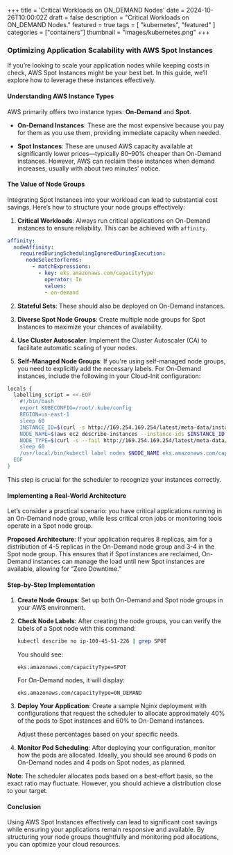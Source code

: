 +++
title = 'Critical Workloads on ON_DEMAND Nodes'
date = 2024-10-26T10:00:02Z
draft = false
description = "Critical Workloads on ON_DEMAND Nodes."
featured = true
tags = [
    "kubernetes",
    "featured"
]
categories = ["containers"]
thumbnail = "images/kubernetes.png"
+++
### Optimizing Application Scalability with AWS Spot Instances
If you’re looking to scale your application nodes while keeping costs in check, AWS Spot Instances might be your best bet. In this guide, we’ll explore how to leverage these instances effectively.
<!-- more -->

#### Understanding AWS Instance Types

AWS primarily offers two instance types: **On-Demand** and **Spot**.

- **On-Demand Instances**: These are the most expensive because you pay for them as you use them, providing immediate capacity when needed.
  
- **Spot Instances**: These are unused AWS capacity available at significantly lower prices—typically 80–90% cheaper than On-Demand instances. However, AWS can reclaim these instances when demand increases, usually with about two minutes' notice.

#### The Value of Node Groups

Integrating Spot Instances into your workload can lead to substantial cost savings. Here’s how to structure your node groups effectively:

1. **Critical Workloads**: Always run critical applications on On-Demand instances to ensure reliability. This can be achieved with `affinity`.
```yaml
affinity:
  nodeAffinity:
    requiredDuringSchedulingIgnoredDuringExecution:
      nodeSelectorTerms:
        - matchExpressions:
          - key: eks.amazonaws.com/capacityType
            operator: In
            values:
            - on-demand
``` 
   
2. **Stateful Sets**: These should also be deployed on On-Demand instances.

3. **Diverse Spot Node Groups**: Create multiple node groups for Spot Instances to maximize your chances of availability.

4. **Use Cluster Autoscaler**: Implement the Cluster Autoscaler (CA) to facilitate automatic scaling of your nodes.

5. **Self-Managed Node Groups**: If you're using self-managed node groups, you need to explicitly add the necessary labels. For On-Demand instances, include the following in your Cloud-Init configuration:

```bash
locals {
  labelling_script = <<-EOF
    #!/bin/bash
    export KUBECONFIG=/root/.kube/config
    REGION=us-east-1
    sleep 60
    INSTANCE_ID=$(curl -s http://169.254.169.254/latest/meta-data/instance-id)
    NODE_NAME=$(aws ec2 describe-instances --instance-ids $INSTANCE_ID --region $REGION --query 'Reservations[0].Instances[0].PrivateDnsName' --output text)
    NODE_TYPE=$(curl -s --fail http://169.254.169.254/latest/meta-data/instance-life-cycle) 
    sleep 60
    /usr/local/bin/kubectl label nodes $NODE_NAME eks.amazonaws.com/capacityType=$NODE_TYPE
  EOF
}
```

This step is crucial for the scheduler to recognize your instances correctly.

#### Implementing a Real-World Architecture

Let’s consider a practical scenario: you have critical applications running in an On-Demand node group, while less critical cron jobs or monitoring tools operate in a Spot node group.

**Proposed Architecture**: If your application requires 8 replicas, aim for a distribution of 4-5 replicas in the On-Demand node group and 3-4 in the Spot node group. This ensures that if Spot instances are reclaimed, On-Demand instances can manage the load until new Spot instances are available, allowing for “Zero Downtime.”

#### Step-by-Step Implementation

1. **Create Node Groups**: Set up both On-Demand and Spot node groups in your AWS environment.

2. **Check Node Labels**: After creating the node groups, you can verify the labels of a Spot node with this command:

   ```bash
   kubectl describe no ip-100-45-51-226 | grep SPOT 
   ```

   You should see:
   ```
   eks.amazonaws.com/capacityType=SPOT
   ```

   For On-Demand nodes, it will display:
   ```
   eks.amazonaws.com/capacityType=ON_DEMAND
   ```

3. **Deploy Your Application**: Create a sample Nginx deployment with configurations that request the scheduler to allocate approximately 40% of the pods to Spot instances and 60% to On-Demand instances.

   Adjust these percentages based on your specific needs.

4. **Monitor Pod Scheduling**: After deploying your configuration, monitor how the pods are allocated. Ideally, you should see around 6 pods on On-Demand nodes and 4 pods on Spot nodes, as planned.

**Note**: The scheduler allocates pods based on a best-effort basis, so the exact ratio may fluctuate. However, you should achieve a distribution close to your target.

#### Conclusion

Using AWS Spot Instances effectively can lead to significant cost savings while ensuring your applications remain responsive and available. By structuring your node groups thoughtfully and monitoring pod allocations, you can optimize your cloud resources.

